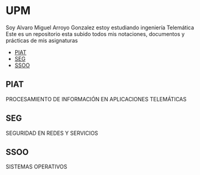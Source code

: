# UPM
Soy Alvaro Miguel Arroyo Gonzalez estoy estudiando ingeniería Telemática   
Este es un repositorio esta subido todos mis notaciones, documentos y prácticas de mis asignaturas  
  
* [PIAT](./PIAT)  
* [SEG](./SEG)  
* [SSOO](./SSOO)
## PIAT
PROCESAMIENTO DE INFORMACIÓN EN APLICACIONES TELEMÁTICAS
## SEG
SEGURIDAD EN REDES Y SERVICIOS
## SSOO
SISTEMAS OPERATIVOS
